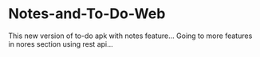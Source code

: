 # Notes-and-To-Do-Web
This new version of to-do apk with notes feature...
Going to more features in nores section using rest api...
